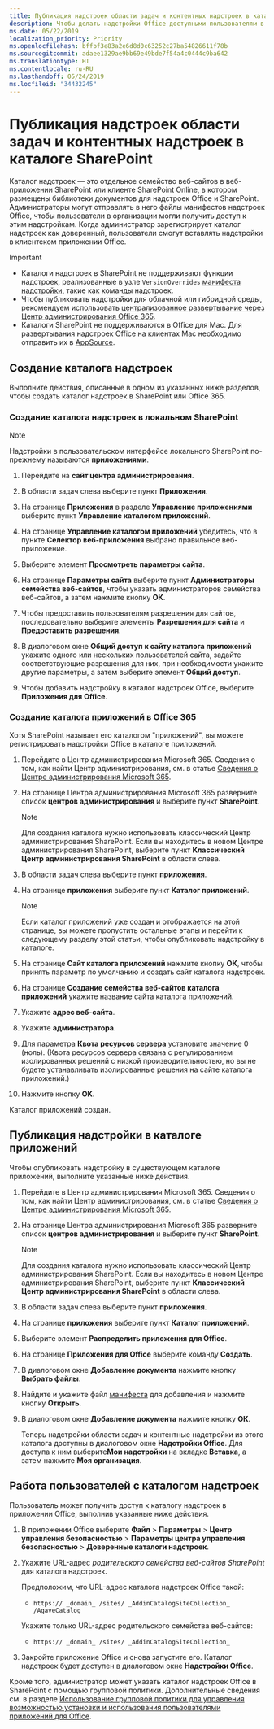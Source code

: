```yaml
---
title: Публикация надстроек области задач и контентных надстроек в каталоге SharePoint
description: Чтобы делать надстройки Office доступными пользователям в организации, администраторы могут отправлять файлы манифестов надстроек Office в соответствующий каталог надстроек.
ms.date: 05/22/2019
localization_priority: Priority
ms.openlocfilehash: bffbf3e83a2e6d8d0c63252c27ba54826611f78b
ms.sourcegitcommit: adaee1329ae9bb69e49bde7f54a4c0444c9ba642
ms.translationtype: HT
ms.contentlocale: ru-RU
ms.lasthandoff: 05/24/2019
ms.locfileid: "34432245"
---
```

# <a name="publish-task-pane-and-content-add-ins-to-a-sharepoint-catalog"></a>Публикация надстроек области задач и контентных надстроек в каталоге SharePoint

Каталог надстроек — это отдельное семейство веб-сайтов в веб-приложении SharePoint или клиенте SharePoint Online, в котором размещены библиотеки документов для надстроек Office и SharePoint. Администраторы могут отправлять в него файлы манифестов надстроек Office, чтобы пользователи в организации могли получить доступ к этим надстройкам. Когда администратор зарегистрирует каталог надстроек как доверенный, пользователи смогут вставлять надстройки в клиентском приложении Office.

> [!IMPORTANT]
> - Каталоги надстроек в SharePoint не поддерживают функции надстроек, реализованные в узле `VersionOverrides` [манифеста надстройки](../develop/add-in-manifests.md), такие как команды надстроек.
> - Чтобы публиковать надстройки для облачной или гибридной среды, рекомендуем использовать [централизованное развертывание через Центр администрирования Office 365](../publish/centralized-deployment.md).
> - Каталоги SharePoint не поддерживаются в Office для Mac. Для развертывания надстроек Office на клиентах Mac необходимо отправить их в [AppSource](/office/dev/store/submit-to-the-office-store).   

## <a name="create-an-add-in-catalog"></a>Создание каталога надстроек

Выполните действия, описанные в одном из указанных ниже разделов, чтобы создать каталог надстроек в SharePoint или Office 365.

### <a name="to-create-an-add-in-catalog-for-on-premises-sharepoint"></a>Создание каталога надстроек в локальном SharePoint

> [!NOTE]
> Надстройки в пользовательском интерфейсе локального SharePoint по-прежнему называются **приложениями**.

1. Перейдите на **сайт центра администрирования**.

2. В области задач слева выберите пункт **Приложения**.

3. На странице **Приложения** в разделе **Управление приложениями** выберите пункт **Управление каталогом приложений**.

4. На странице  **Управление каталогом приложений** убедитесь, что в пункте **Селектор веб-приложения** выбрано правильное веб-приложение.

5. Выберите элемент **Просмотреть параметры сайта**.

6. На странице  **Параметры сайта** выберите пункт **Администраторы семейства веб-сайтов**, чтобы указать администраторов семейства веб-сайтов, а затем нажмите кнопку  **ОК**.

7. Чтобы предоставить пользователям разрешения для сайтов, последовательно выберите элементы  **Разрешения для сайта** и **Предоставить разрешения**.

8. В диалоговом окне  **Общий доступ к сайту каталога приложений** укажите одного или нескольких пользователей сайта, задайте соответствующие разрешения для них, при необходимости укажите другие параметры, а затем выберите элемент **Общий доступ**.

9. Чтобы добавить надстройку в каталог надстроек Office, выберите **Приложения для Office**.

### <a name="to-create-an-app-catalog-on-office-365"></a>Создание каталога приложений в Office 365

Хотя SharePoint называет его каталогом "приложений", вы можете регистрировать надстройки Office в каталоге приложений.

1. Перейдите в Центр администрирования Microsoft 365. Сведения о том, как найти Центр администрирования, см. в статье [Сведения о Центре администрирования Microsoft 365](https://docs.microsoft.com/office365/admin/admin-overview/about-the-admin-center).

2. На странице Центра администрирования Microsoft 365 разверните список **центров администрирования** и выберите пункт **SharePoint**.

    > [!NOTE]
    > Для создания каталога нужно использовать классический Центр администрирования SharePoint. Если вы находитесь в новом Центре администрирования SharePoint, выберите пункт **Классический Центр администрирования SharePoint** в области слева.

3. В области задач слева выберите пункт **приложения**.

4. На странице **приложения** выберите пункт **Каталог приложений**.
    > [!NOTE]
    > Если каталог приложений уже создан и отображается на этой странице, вы можете пропустить остальные этапы и перейти к следующему разделу этой статьи, чтобы опубликовать надстройку в каталоге.

5. На странице **Сайт каталога приложений** нажмите кнопку **ОК**, чтобы принять параметр по умолчанию и создать сайт каталога надстроек.

6. На странице **Создание семейства веб-сайтов каталога приложений** укажите название сайта каталога приложений.

7. Укажите **адрес веб-сайта**.

8. Укажите **администратора**.

9. Для параметра **Квота ресурсов сервера** установите значение 0 (ноль). (Квота ресурсов сервера связана с регулированием изолированных решений с низкой производительностью, но вы не будете устанавливать изолированные решения на сайте каталога приложений.)

10. Нажмите кнопку **OK**.

Каталог приложений создан.

## <a name="publish-an-add-in-to-an-app-catalog"></a>Публикация надстройки в каталоге приложений

Чтобы опубликовать надстройку в существующем каталоге приложений, выполните указанные ниже действия.

1. Перейдите в Центр администрирования Microsoft 365. Сведения о том, как найти Центр администрирования, см. в статье [Сведения о Центре администрирования Microsoft 365](https://docs.microsoft.com/office365/admin/admin-overview/about-the-admin-center).
2. На странице Центра администрирования Microsoft 365 разверните список **центров администрирования** и выберите пункт **SharePoint**.
    > [!NOTE]
    > Для создания каталога нужно использовать классический Центр администрирования SharePoint. Если вы находитесь в новом Центре администрирования SharePoint, выберите пункт **Классический Центр администрирования SharePoint** в области слева.
3. В области задач слева выберите пункт **приложения**.
4. На странице **приложения** выберите пункт **Каталог приложений**.
5. Выберите элемент **Распределить приложения для Office**.
6. На странице **Приложения для Office** выберите команду **Создать**.
7. В диалоговом окне **Добавление документа** нажмите кнопку **Выбрать файлы**.
8. Найдите и укажите файл [манифеста](../develop/add-in-manifests.md) для добавления и нажмите кнопку **Открыть**.
9. В диалоговом окне **Добавление документа** нажмите кнопку **ОК**.

    Теперь надстройки области задач и контентные надстройки из этого каталога доступны в диалоговом окне **Надстройки Office**. Для доступа к ним выберите**Мои надстройки** на вкладке **Вставка**, а затем нажмите **Моя организация**.

## <a name="end-user-experience-with-the-add-in-catalog"></a>Работа пользователей с каталогом надстроек

Пользователь может получить доступ к каталогу надстроек в приложении Office, выполнив указанные ниже действия.

1. В приложении Office выберите **Файл** > **Параметры** > **Центр управления безопасностью** > **Параметры центра управления безопасностью** > **Доверенные каталоги надстроек**.

2. Укажите URL-адрес _родительского семейства веб-сайтов SharePoint_ для каталога надстроек. 

    Предположим, что URL-адрес каталога надстроек Office такой:

    - `https:// _domain_ /sites/ _AddinCatalogSiteCollection_ /AgaveCatalog`

    Укажите только URL-адрес родительского семейства веб-сайтов:

    - `https:// _domain_ /sites/ _AddinCatalogSiteCollection_`

3. Закройте приложение Office и снова запустите его. Каталог надстроек будет доступен в диалоговом окне **Надстройки Office**.

Кроме того, администратор может указать каталог надстроек Office в SharePoint с помощью групповой политики. Дополнительные сведения см. в разделе [Использование групповой политики для управления возможностью установки и использования пользователями приложений для Office](/previous-versions/office/office-2013-resource-kit/jj219429(v=office.15)#using-group-policy-to-manage-how-users-can-install-and-use-apps-for-office).
